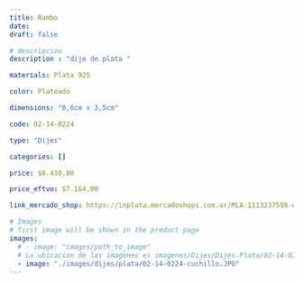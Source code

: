 ```yaml
---
title: Rambo
date: 
draft: false

# descripcion
description : "dije de plata "

materials: Plata 925

color: Plateado

dimensions: "0,6cm x 3,5cm"

code: 02-14-0224

type: "Dijes"

categories: []

price: $8.430,00

price_eftvo: $7.164,00

link_mercado_shop: https://inplata.mercadoshops.com.ar/MLA-1113237598-dije-de-plata-cuchillo-combat-tactitcal-supervivencia-_JM

# Images
# first image will be shown in the product page
images:
  # - image: "images/path_to_image"
  # La ubicacion de las imagenes es imagenes/Dijes/Dijes.Plata/02-14-0224-rambo
  - image: "./images/dijes/plata/02-14-0224-cuchillo.JPG"
---
```

